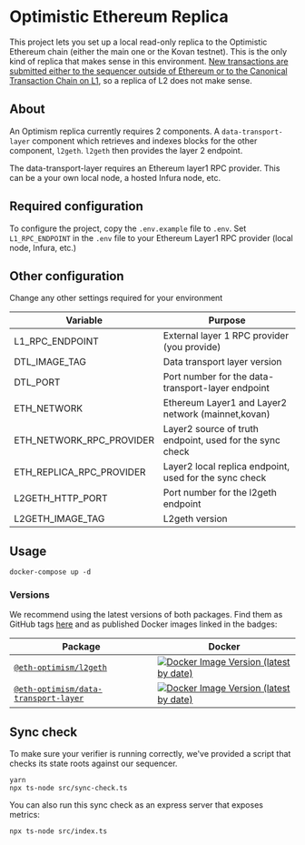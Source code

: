 # Optimistic Ethereum Replica

This project lets you set up a local read-only replica to the Optimistic Ethereum chain (either the main one or the Kovan testnet). This is the
only kind of replica that makes sense in this environment. [New transactions are submitted either to the sequencer outside of Ethereum or to
the Canonical Transaction Chain on L1](https://research.paradigm.xyz/optimism#data-availability-batches), so a replica of L2 does not make sense.

## About

An Optimism replica currently requires 2 components. A `data-transport-layer` component which retrieves and indexes blocks for the other component, `l2geth`. `l2geth` then provides the layer 2 endpoint.

The data-transport-layer requires an Ethereum layer1 RPC provider. This can be a your own local node, a hosted Infura node, etc.

## Required configuration

To configure the project, copy the `.env.example` file to `.env`.
Set `L1_RPC_ENDPOINT` in the `.env` file to your Ethereum Layer1 RPC provider (local node, Infura, etc.)

## Other configuration

Change any other settings required for your environment

| Variable  | Purpose |
| ------------- | ------------- |
| L1_RPC_ENDPOINT | External layer 1 RPC provider (you provide) |
| DTL_IMAGE_TAG | Data transport layer version |
| DTL_PORT | Port number for the data-transport-layer endpoint |
| ETH_NETWORK | Ethereum Layer1 and Layer2 network (mainnet,kovan) |
| ETH_NETWORK_RPC_PROVIDER | Layer2 source of truth endpoint, used for the sync check |
| ETH_REPLICA_RPC_PROVIDER | Layer2 local replica endpoint, used for the sync check |
| L2GETH_HTTP_PORT | Port number for the l2geth endpoint |
| L2GETH_IMAGE_TAG | L2geth version |

## Usage

```
docker-compose up -d
```

### Versions

We recommend using the latest versions of both packages. Find them as GitHub tags [here](https://github.com/ethereum-optimism/optimism/tags) and as published Docker images linked in the badges:

| Package                                                                                                                         | Docker                                                                                                                                                                                                              |
| ------------------------------------------------------------------------------------------------------------------------------- | ------------------------------------------------------------------------------------------------------------------------------------------------------------------------------------------------------------------- |
| [`@eth-optimism/l2geth`](https://github.com/ethereum-optimism/optimism/tree/master/l2geth)                                      | [![Docker Image Version (latest by date)](https://img.shields.io/docker/v/ethereumoptimism/l2geth)](https://hub.docker.com/r/ethereumoptimism/l2geth/tags?page=1&ordering=last_updated)                             |
| [`@eth-optimism/data-transport-layer`](https://github.com/ethereum-optimism/optimism/tree/master/packages/data-transport-layer) | [![Docker Image Version (latest by date)](https://img.shields.io/docker/v/ethereumoptimism/data-transport-layer)](https://hub.docker.com/r/ethereumoptimism/data-transport-layer/tags?page=1&ordering=last_updated) |


## Sync check

To make sure your verifier is running correctly, we've provided a script that checks its state roots against our sequencer.

```
yarn
npx ts-node src/sync-check.ts
```

You can also run this sync check as an express server that exposes metrics:
```
npx ts-node src/index.ts
```
